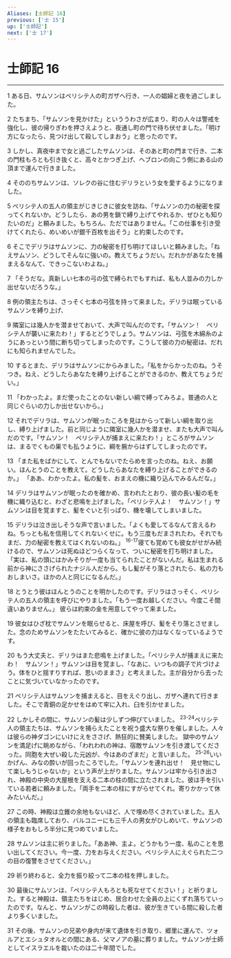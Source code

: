 ```yaml
---
Aliases: [士師記 16]
previous: ['士 15']
up: ['士師記']
next: ['士 17']
---
```

# 士師記 16

***




1 
ある日、サムソンはペリシテ人の町ガザへ行き、一人の娼婦と夜を過ごしました。 



2 
たちまち、「サムソンを見かけた」といううわさが広まり、町の人々は警戒を強化し、彼の帰りぎわを押さえようと、夜通し町の門で待ち伏せました。「明け方になったら、見つけ出して殺してしまおう」と思ったのです。 



3 
しかし、真夜中まで女と過ごしたサムソンは、そのあと町の門まで行き、二本の門柱もろとも引き抜くと、高々とかつぎ上げ、ヘブロンの向こう側にある山の頂まで運んで行きました。 



4 
そののちサムソンは、ソレクの谷に住むデリラという女を愛するようになりました。 



5 
ペリシテ人の五人の領主がじきじきに彼女を訪ね、「サムソンの力の秘密を探ってくれないか。どうしたら、あの男を鎖で縛り上げてやれるか、ぜひとも知りたいのだ」と頼みました。もちろん、ただではありません。「この仕事を引き受けてくれたら、めいめいが銀千百枚を出そう」と約束したのです。 



6 
そこでデリラはサムソンに、力の秘密を打ち明けてほしいと頼みました。「ねえサムソン、どうしてそんなに強いの。教えてちょうだい。だれかがあなたを捕まえるなんて、できっこないわよね。」 



7 
「そうだな。真新しい七本の弓の弦で縛られでもすれば、私も人並みの力しか出せないだろうな。」 



8 
例の領主たちは、さっそく七本の弓弦を持って来ました。デリラは眠っているサムソンを縛り上げ、 



9 
隣室には幾人かを潜ませておいて、大声で叫んだのです。「サムソン！　ペリシテ人が襲いに来たわ！」するとどうでしょう。サムソンは、弓弦を木綿糸のようにあっという間に断ち切ってしまったのです。こうして彼の力の秘密は、だれにも知られませんでした。 



10 
するとまた、デリラはサムソンにからみました。「私をからかったのね。うそつき。ねえ、どうしたらあなたを縛り上げることができるのか、教えてちょうだい。」 



11 
「わかったよ。まだ使ったことのない新しい綱で縛ってみろよ。普通の人と同じぐらいの力しか出せないから。」 



12 
それでデリラは、サムソンが眠ったころを見はからって新しい綱を取り出し、縛り上げました。前と同じように隣室に幾人かを潜ませ、またも大声で叫んだのです。「サムソン！　ペリシテ人が捕まえに来たわ！」ところがサムソンは、まるでくもの巣でも払うように、綱を腕からはずしてしまったのです。 



13 
「また私をばかにして、とんでもないでたらめを言ったのね。ねえ、お願い。ほんとうのことを教えて。どうしたらあなたを縛り上げることができるのか。」 「ああ、わかったよ。私の髪を、おまえの機に織り込んでみるんだな。」 



14 
デリラはサムソンが眠ったのを確かめ、言われたとおり、彼の長い髪の毛を機に織り込むと、わざと悲鳴を上げました。「ペリシテ人よ！　サムソン！」サムソンは目を覚ますと、髪をぐいと引っぱり、機を壊してしまいました。 



15 
デリラは泣き出しそうな声で言いました。「よくも愛してるなんて言えるわね。ちっとも私を信用してくれないくせに。もう三度もだまされたわ。それでもまだ、力の秘密を教えてはくれないのね。」 <sup class="versenum">16-17</sup>寝ても覚めても彼女がせがみ続けるので、サムソンは死ぬほどつらくなって、ついに秘密を打ち明けました。「実は、私の頭にはかみそりが一度も当てられたことがないんだ。私は生まれる前から神にささげられたナジル人だから。もし髪がそり落とされたら、私の力もおしまいさ。ほかの人と同じになるんだ。」 



18 
とうとう彼はほんとうのことを明かしたのです。デリラはさっそく、ペリシテ人の五人の領主を呼びにやりました。「もう一度お越しください。今度こそ間違いありません。」 彼らは約束の金を用意してやって来ました。 



19 
彼女はひざ枕でサムソンを眠らせると、床屋を呼び、髪をそり落とさせました。念のためサムソンをたたいてみると、確かに彼の力はなくなっているようです。 



20 
もう大丈夫と、デリラはまた悲鳴を上げました。「ペリシテ人が捕まえに来たわ！　サムソン！」サムソンは目を覚まし、「なあに、いつもの調子で片づけよう。体をひと揺すりすれば、思いのままさ」と考えました。主が自分から去ったことに気づいていなかったのです。 



21 
ペリシテ人はサムソンを捕まえると、目をえぐり出し、ガザへ連れて行きました。そこで青銅の足かせをはめて牢に入れ、臼を引かせました。 



22 
しかしその間に、サムソンの髪は少しずつ伸びていました。 <sup class="versenum">23-24</sup>ペリシテ人の領主たちは、サムソンを捕らえたことを祝う盛大な祭りを催しました。人々は彼らの神ダゴンにいけにえをささげ、熱狂的に賛美しました。 獄中のサムソンを満足げに眺めながら、「われわれの神は、宿敵サムソンを引き渡してくださった。同胞を大ぜい殺した元凶が、今はあのざまだ」と言いました。 <sup class="versenum">25-26</sup>いいかげん、みなの酔いが回ったころでした。「サムソンを連れ出せ！　見せ物にして楽しもうじゃないか」という声が上がりました。サムソンは牢から引き出され、神殿の中央の大屋根を支える二本の柱の間に立たされました。彼は手を引いている若者に頼みました。「両手を二本の柱にすがらせてくれ。寄りかかって休みたいんだ。」 



27 
この時、神殿は立錐の余地もないほど、人で埋め尽くされていました。五人の領主も臨席しており、バルコニーにも三千人の男女がひしめいて、サムソンの様子をおもしろ半分に見つめていました。 



28 
サムソンは主に祈りました。「ああ神、主よ。どうかもう一度、私のことを思い出してください。今一度、力をお与えください。ペリシテ人にえぐられた二つの目の復讐をさせてください。」 



29 
祈り終わると、全力を振り絞って二本の柱を押しました。 



30 
最後にサムソンは、「ペリシテ人もろとも死なせてください！」と祈りました。すると神殿は、領主たちをはじめ、居合わせた全員の上にくずれ落ちていったのです。なんと、サムソンがこの時殺した者は、彼が生きている間に殺した者より多くいました。 



31 
その後、サムソンの兄弟や身内が来て遺体を引き取り、郷里に運んで、ツォルアとエシュタオルとの間にある、父マノアの墓に葬りました。サムソンが士師としてイスラエルを裁いたのは二十年間でした。
